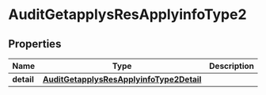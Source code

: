 # AuditGetapplysResApplyinfoType2

## Properties
Name | Type | Description | Notes
------------ | ------------- | ------------- | -------------
**detail** | [**AuditGetapplysResApplyinfoType2Detail**](AuditGetapplysResApplyinfoType2Detail.md) |  |  [optional]
